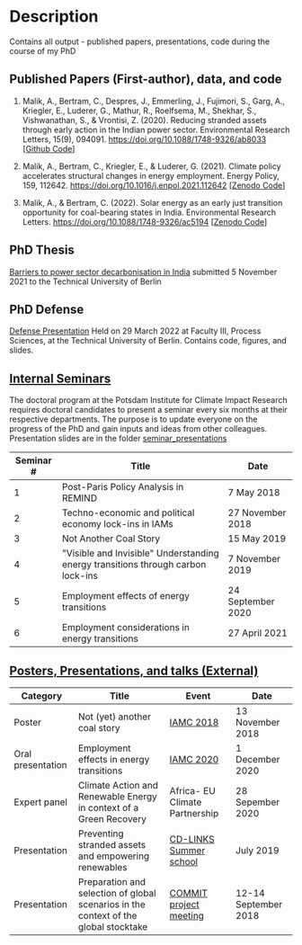 # Description
Contains all output - published papers, presentations, code during the course of my PhD
## Published Papers (First-author), data, and code
1. Malik, A., Bertram, C., Despres, J., Emmerling, J., Fujimori, S., Garg, A., Kriegler, E., Luderer, G., Mathur, R., Roelfsema, M., Shekhar, S., Vishwanathan, S., & Vrontisi, Z. (2020). Reducing stranded assets through early action in the Indian power sector. Environmental Research Letters, 15(9), 094091. https://doi.org/10.1088/1748-9326/ab8033 [[Github Code](https://github.com/amnmalik/reducingstrandedassets)]

2.  Malik, A., Bertram, C., Kriegler, E., & Luderer, G. (2021). Climate policy accelerates structural changes in energy employment. Energy Policy, 159, 112642. https://doi.org/10.1016/j.enpol.2021.112642 [[Zenodo Code](https://zenodo.org/record/6035783)]

2. Malik, A., & Bertram, C. (2022). Solar energy as an early just transition opportunity for coal-bearing states in India. Environmental Research Letters. https://doi.org/10.1088/1748-9326/ac5194 [[Zenodo Code](https://zenodo.org/record/5901604)]

## PhD Thesis
[Barriers to power sector decarbonisation in India](https://github.com/amnmalik/PhDThesis) submitted 5 November 2021 to the Technical University of Berlin

## PhD Defense 
[Defense Presentation](https://github.com/amnmalik/PhdDefense) Held on 29 March 2022 at Faculty III, Process Sciences, at the Technical University of Berlin. Contains code, figures, and slides. 

## [Internal Seminars](https://github.com/amnmalik/PhdSummary/tree/master/seminar_presentations)
The doctoral program at the Potsdam Institute for Climate Impact Research requires doctoral candidates to present a seminar every six months at their respective departments. The purpose is to update everyone on the progress of the PhD and gain inputs and ideas from other colleagues.
Presentation slides are in the folder [seminar_presentations](https://github.com/amnmalik/PhdSummary/tree/master/seminar_presentations)

| **Seminar #** | **Title**                                                                        | **Date**          |  
|---------------|----------------------------------------------------------------------------------|-------------------|
| 1             | Post-Paris Policy Analysis in REMIND                                             | 7 May 2018        |  
| 2             | Techno-economic and political economy lock-ins in IAMs                           | 27 November 2018  |   
| 3             | Not Another Coal Story                                                           | 15 May 2019       |   
| 4             | "Visible and Invisible" Understanding energy transitions through carbon lock-ins | 7 November 2019   | 
| 5             | Employment effects of energy transitions                                         | 24 September 2020 |   
| 6             | Employment considerations in energy transitions                                  | 27 April 2021     |   

## [Posters, Presentations, and talks (External)](https://github.com/amnmalik/PhdSummary/tree/master/posters_talks_presentations)
| Category          | Title                                    | Event                  | Date             |
|-------------------|------------------------------------------|------------------------|------------------|
| Poster            | Not (yet) another coal story             | [IAMC 2018](https://www.iamconsortium.org/event/eleventh-annual-meeting-of-the-iamc-2018/)              | 13 November 2018 |
| Oral presentation | Employment effects in energy transitions | [IAMC 2020](https://www.iamconsortium.org/event/thirteenth-annual-meeting-of-the-iamc-2020/)              | 1 December 2020  |
| Expert panel      | Climate Action and Renewable Energy in context of a Green Recovery  |  Africa- EU Climate Partnership               | 28 Sepember 2020                 |
| Presentation      | Preventing stranded assets and empowering renewables    | [CD-LINKS Summer school](https://www.cd-links.org/?p=1816) |    July 2019              |
| Presentation  |  Preparation and selection of global scenarios in the context of the global stocktake   |    [COMMIT project meeting](https://themasites.pbl.nl/commit/)                    |    12-14 September 2018              |
